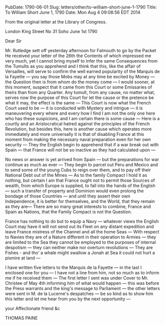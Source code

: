 PubDate: 1790-06-01
Slug: letters/other/to-william-short-june-1-1790
Title: To William Short  June 1, 1790
Date: Mon Aug  4 09:08:56 EDT 2014

   From the original letter at the Library of Congress.

   London King Street No 31 Soho June 1st 1790

   Dear Sir

   Mr. Rutledge sett off yesterday afternoon for Falmouth to go by the Packet
   He received your letter of the 26th the Contents of which impressed me
   very much, yet I cannot bring myself to infer the same Consequences from
   the Tumults as you apprehend and I think that this, like the affair of
   Versailles, will serve to confirm the well earned popularity of the
   Marquis de la Fayette &mdash; you say those Mobs may at any time be excited by
   Money &mdash; the Question then is from whom do the money come &mdash; I would 
   sooner, at this moment, suspect that it came from this Court or some Emissaries 
   of theirs than from any Quarter. Any tumult, from any cause, no matter what,
   serves now the purpose of this Court for let the cause or the pretence be
   what it may, the effect is the same &mdash; This Court is now what the French
   Court used to be &mdash; it is conducted with Mystery and intrigue &mdash; it is
   maneuvering every where and every how  I find I am not the only one here
   who has these suspicions, and I am certain there is some cause &mdash; Here is a
   courtly and an Aristocratical hatred against the principles of the French
   Revolution, but besides this, here is another cause which operates more
   immediately and more universally  it is that of disabling France at this
   moment from making the necessary naval preparation even for her own
   security &mdash; They the English begin to apprehend that if a war break out
   with Spain &mdash; that France will not be so inactive as they had calculated
   upon &mdash;

   No news or answer is yet arrived from Spain &mdash; but the preparations for war
   continue as much as ever &mdash; They begin to parcel out Peru and Mexico and to
   send some of the young Cubs to reign over them, and to pay off their
   National Debt out of the Mines &mdash; As to the family Compact I hold it as
   nothing, but certain I am that France ought not to permit those Sources of
   wealth, from which Europe is supplied, to fall into the hands of the
   English &mdash; such a transfer of property and Dominion would even prolong the
   bondage of those Countries &mdash; and until they assert their own Independence,
   it is better for themselves, and the World, that they remain as they are&mdash; 
   There are so many great interests to combine, France and Spain as Nations,
   that the Family Compact is not the Question.

   France has nothing to do but to equip a Navy &mdash; whatever views the English
   Court may have it will not send out its Fleet on any distant expedition
   and leave France mistress of the Channel and all the home Seas &mdash; With
   respect to Navies they are of a Nature different in their operation to
   Armies &mdash; they are limited to the Sea  they cannot be employed to the
   purposes of internal despotism &mdash; they can neither make nor overturn
   revolutions &mdash; They are Fishes - and tho' a whale might swallow a Jonah at
   Sea  it could not hurt a pismire at land &mdash;

   I have written five letters to the Marquis de la Fayette &mdash; in the last I
   enclosed one for you &mdash; I have not a line from him, not so much as to inform
   me if he received them &mdash; The first letter I sent was under Cover to Mr.
   Christee of May 4th informing him of what would happen &mdash; this was before
   the Press warrants and the king's message to Parliament &mdash; the other letters
   were sent in M. de la Lucerne's despatches &mdash; be so kind as to show him this
   letter and let me hear from you by the next opportunity &mdash;

   your Affectionate friend &c

   THOMAS PAINE


